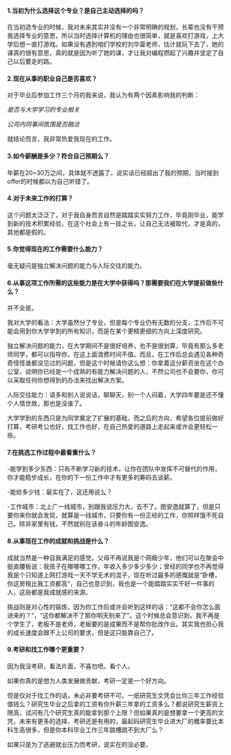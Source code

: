 #### 1.当初为什么选择这个专业？是自己主动选择的吗？

在当初选专业的时候，我对未来其实并没有一个非常明确的规划，长辈也没有干预我选择专业的意思，所以当时选择计算机的理由也很简单，就是喜欢打游戏，上大学后想一直打游戏。如果没有遇到咱们学校的刘华蓥老师，估计就玩下去了，她的课真的很有意思，真的就是因为听了她的课，才让我对编程燃起了兴趣并坚定了自己以后要走的路。

#### 2.现在从事的职业自己是否喜欢？

对于毕业后参加工作三个月的我来说，我认为有两个因素影响我的判断：

*是否与大学学习的专业相关*

*公司内同事间氛围是否融洽*

就结论而言，我非常热爱我现在的工作。



#### 3.如今薪酬是多少？符合自己预期么？

年薪在20~30万之间，具体就不透露了，说实话已经超出了我的预期，当时接到offer的时候都以为自己听错了。



#### 4.对于未来工作的打算？

这个问题太泛泛了，对于我自身而言自然是踏踏实实努力工作，毕竟刚毕业，能学到新的技术积累经验，在这个社会上有一技之长，让自己无法被取代，才是真的，其他都是假的。



#### 5.你觉得现在的工作需要什么能力？

毫无疑问是独立解决问题的能力与人际交往的能力。



#### 6.从事这项工作所需的这些能力是在大学中获得吗？那需要我们在大学提前做些什么？

并不全是。

我对大学的看法：大学虽然分了专业，但是每个专业仍有无数的分支，工作后不可能会用到你大学学到的所有知识，而是在某个更精更细的方向上深度研究。

独立解决问题的能力，在大学期间不是很好培养，也不是很划算，毕竟有那么多老师同学，都可以指导你，在这上面浪费时间不值。而且，在工作后总会遇见各种奇奇怪怪谁都没见过的问题，但是这个时候请你这么想：你拿着这分薪资坐在这个办公室，说明你已经是一个成熟的有能力解决问题的人，不然公司也不会要你，你可以采取任何你想得到的办法来找出解决方案。

人际交往能力：请多和别人说说话，聊聊天，别一个人闷着，大学四年要是还不懂个人情世故，那也是没谁了。

大学学到的东西只是为同学奠定了扩展的基础，而之后的方向，希望各位提前做好打算，考研考公也好，找工作也好，在自己热爱的道路上走起来或许会更轻松一些。



#### 7.在挑选工作过程中最看重什么？

-能学到多少东西：只有不断学习新的技术，让你在团队中发挥不可替代的作用，你才能稳步成长，在你的下一份工作中才有更多的筹码去谈薪。

-能给多少钱：最实在了，这还用说么？

-工作城市：北上广一线城市，别跟我说压力大，去不了。图安逸就算了，但是只要你来你就会发现，就算是一线城市，只要你有一份正经的工作，你照样饿不死自己。除非家里有钱，不然就别在该奋斗的年龄图安逸。



#### 8.从事现在工作的成就和挑战是什么？

成就当然是一种自我满足的感觉，父母不再说我是个网瘾少年，他们可以在聚会中挺直腰板说：我孩子在哪哪哪工作，年收入多少多少多少；曾经的同学也不再觉得我是个只知道上网打游戏一天不学无术的混子，现在听过最多的感慨就是“卧槽，你这房租比我工资都高”，自己也意识到，我也是一个能踏踏实实干好一件事的人，这些都是我成就感的来源。

挑战则是对心性的锻炼，因为你工作后或许会听到这样的话：“这都不会你怎么面进来的？”，“这你都解决不了那你明天别来了”。这个时候总会意识到，我不再是个学生了，老板不是老师，老板要的是成果而不是帮你批改作业。其实我也担心我的成长速度会跟不上公司的要求，但是这只能靠自己了。



#### 9.考研和找工作哪个更重要？

因为我没考研，看法片面，不喜勿喷。看个人。

如果你真的是想为人类发展做贡献，考研一定是一个好方向。

但是仅对于找工作的话，未必非要考研不可。一纸研究生文凭会比你三年工作经验值钱么？研究生毕业之后拿的工资有你升薪三年拿的工资多么？都说研究生薪资上限高，试问有几个研究生真的能拿到那个上限？但如果真的是想要拿一个更高的文凭，未来有更多的选择，考研还是有用的，最起码研究生毕业进大厂的概率要比本科生高很多，但是你本科毕业工作三年跳槽跳不到大厂么？

如果只是为了逃避就业压力而考研，说实在的没必要。
